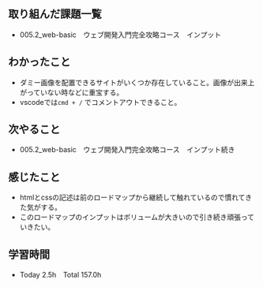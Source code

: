 ## 取り組んだ課題一覧  
- 005.2_web-basic　ウェブ開発入門完全攻略コース　インプット
## わかったこと
- ダミー画像を配置できるサイトがいくつか存在していること。画像が出来上がっていない時などに重宝する。
- vscodeでは`cmd + /` でコメントアウトできること。
## 次やること  
- 005.2_web-basic　ウェブ開発入門完全攻略コース　インプット続き
## 感じたこと  
- htmlとcssの記述は前のロードマップから継続して触れているので慣れてきた気がする。
- このロードマップのインプットはボリュームが大きいので引き続き頑張っていきたい。
## 学習時間  
- Today 2.5h　Total 157.0h

